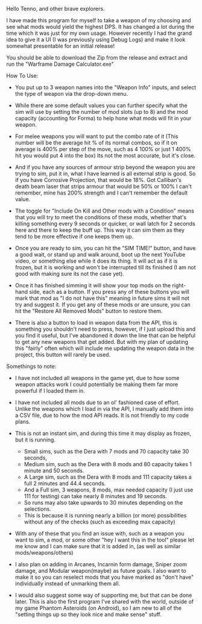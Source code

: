 Hello Tenno, and other brave explorers.

I have made this program for myself to take a weapon of my choosing and see what mods would yield the highest DPS. It has changed a lot during the time which it was just for my own usage. However recently I had the grand idea to give it a UI (I was previously using Debug Logs) and make it look somewhat presentable for an initial release!

You should be able to download the Zip from the release and extract and run the "Warframe Damage Calculator.exe"

How To Use:

- You put up to 3 weapon names into the "Weapon Info" inputs, and select the type of weapon via the drop-down menu.<br>
- While there are some default values you can further specify what the sim will use by setting the number of mod slots (up to 8) and the mod capacity (accounting for Forma) to help hone what mods will fit in your weapon.<br>
- For melee weapons you will want to put the combo rate of it (This number will be the average hit % of its normal combos, so if it on average is 400% per step of the move, such as 4 100% or just 1 400% hit you would put 4 into the box) Its not the most accurate, but it's close.<br>
- And if you have any sources of armour strip beyond the weapon you are trying to sim, put it in, what I have learned is all external strip is good. So if you have Corrosive Projection, that would be 18%. Got Calliban's death beam laser that strips armour that would be 50% or 100% I can't remember, mine has 200% strength and I can't remember the default value.<br>
- The toggle for "Include On Kill and Other mods with a Condition" means that you will try to meet the conditions of these mods, whether that's killing something every 9 seconds or quicker, or wall latch for 2 seconds here and there to keep the buff up. This way it can sim them as they tend to be more effective if one keeps them up.

- Once you are ready to sim, you can hit the "SIM TIME!" button, and have a good wait, or stand up and walk around, boot up the next YouTube video, or something else while it does its thing. It will act as if it is frozen, but it is working and won't be interrupted till its finished (I am not good with making sure its not the case yet).

- Once it has finished simming it will show your top mods on the right-hand side, each as a button. If you press any of these buttons you will mark that mod as "I do not have this" meaning in future sims it will not try and suggest it. If you get any of these mods or are unsure, you can hit the "Restore All Removed Mods" button to restore them.

- There is also a button to load in weapon data from the API, this is something you shouldn't need to press, however, if I just upload this and you find it useful, but I've abandoned it down the line that can be helpful to get any new weapons that get added. But with my plan of updating this "fairly" often which will include me updating the weapon data in the project, this button will rarely be used.

Somethings to note:
  - I have not included all weapons in the game yet, due to how some weapon attacks work I could potentially be making them far more powerful if I loaded them in.
  - I have not included all mods due to an ol' fashioned case of effort. Unlike the weapons which I load in via the API, I manually add them into a CSV file, due to how the mod API reads. It is not friendly to my code plans.
  - This is not an instant sim, and during this time it may display as frozen, but it is running.
    - Small sims, such as the Dera with 7 mods and 70 capacity take 30 seconds, 
    - Medium sim, such as the Dera with 8 mods and 80 capacity takes 1 minute and 50 seconds.
    - A Large sim, such as the Dera with 8 mods and 111 capacity takes a full 2 minutes and 44.4 seconds.
    - And a Full sim, 3 weapons, 8 mods, max needed capacity (I just use 111 for testing) can take nearly 8 minutes and 19 seconds.
    - So runs may also take upwards to 30 minutes depending on the selections.
    - This is because it is running nearly a billion (or more) possibilities without any of the checks (such as exceeding max capacity)

  - With any of these that you find an issue with, such as a weapon you want to sim, a mod, or some other "hey I want this in the tool" please let me know and I can make sure that it is added in, (as well as similar mods/weapons/others)

  - I also plan on adding in Arcanes, Incarnin form damage, Sniper zoom damage, and Modular weapon(maybe) as future goals. I also want to make it so you can reselect mods that you have marked as "don't have" individually instead of unmarking them all.

  - I would also suggest some way of supporting me, but that can be done later.
  This is also the first program I've shared with the world, outside of my game Phantom Asteroids (on Android), so I am new to all of the "setting things up so they look nice and make sense" stuff.
